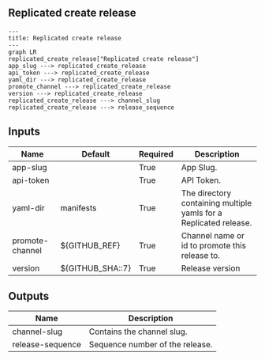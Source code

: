 ## Replicated create release

```mermaid
---
title: Replicated create release
---
graph LR
replicated_create_release["Replicated create release"]
app_slug ---> replicated_create_release
api_token ---> replicated_create_release
yaml_dir ---> replicated_create_release
promote_channel ---> replicated_create_release
version ---> replicated_create_release
replicated_create_release ---> channel_slug
replicated_create_release ---> release_sequence
```
## Inputs
| Name | Default | Required | Description |
| --- | --- | --- | --- |
| app-slug |  | True | App Slug. |
| api-token |  | True | API Token. |
| yaml-dir | manifests | True | The directory containing multiple yamls for a Replicated release. |
| promote-channel | ${GITHUB_REF} | True | Channel name or id to promote this release to. |
| version | ${GITHUB_SHA::7} | True | Release version |

## Outputs
| Name | Description |
| --- | --- |
| channel-slug | Contains the channel slug. |
| release-sequence | Sequence number of the release. |

